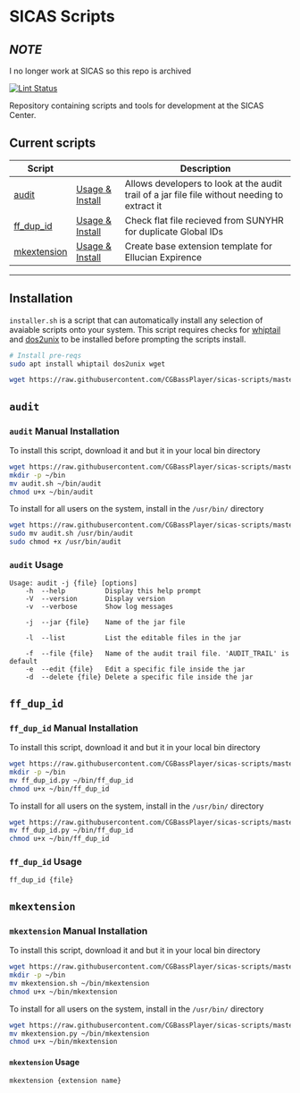 # SICAS Scripts

## ***NOTE***

I no longer work at SICAS so this repo is archived

[![Lint Status](https://github.com/CGBassPlayer/sicas-scripts/actions/workflows/lint.yml/badge.svg)](https://github.com/CGBassPlayer/sicas-scripts/actions/workflows/lint.yml)

Repository containing scripts and tools for development at the SICAS Center.

## Current scripts

| Script |  | Description |
| --- | --- | --- |
| [audit](https://github.com/CGBassPlayer/sicas-scripts/blob/master/scripts/audit.sh) | [Usage & Install](#audit) | Allows developers to look at the audit trail of a jar file file without needing to extract it |
| [ff_dup_id](https://github.com/CGBassPlayer/sicas-scripts/blob/master/scripts/ff_dup_id.py) | [Usage & Install](#ff_dup_id) | Check flat file recieved from SUNYHR for duplicate Global IDs |
| [mkextension](https://github.com/CGBassPlayer/sicas-scripts/blob/master/scripts/mkextension.sh) | [Usage & Install](#mkextension) | Create base extension template for Ellucian Expirence |
---

## Installation

`installer.sh` is a script that can automatically install any selection of avaiable scripts onto your system. This script requires checks for [whiptail](https://linux.die.net/man/1/whiptail) and [dos2unix](https://linux.die.net/man/1/dos2unix) to be installed before prompting the scripts install.

```bash
# Install pre-reqs
sudo apt install whiptail dos2unix wget

wget https://raw.githubusercontent.com/CGBassPlayer/sicas-scripts/master/installer.sh -O - | bash
```

## `audit`

### `audit` Manual Installation

To install this script, download it and but it in your local bin directory

```bash
wget https://raw.githubusercontent.com/CGBassPlayer/sicas-scripts/master/scripts/audit.sh
mkdir -p ~/bin
mv audit.sh ~/bin/audit
chmod u+x ~/bin/audit
```

To install for all users on the system, install in the `/usr/bin/` directory

```bash
wget https://raw.githubusercontent.com/CGBassPlayer/sicas-scripts/master/scripts/audit.sh
sudo mv audit.sh /usr/bin/audit
sudo chmod +x /usr/bin/audit
```

### `audit` Usage

```text
Usage: audit -j {file} [options]
    -h  --help          Display this help prompt
    -V  --version       Display version
    -v  --verbose       Show log messages

    -j  --jar {file}    Name of the jar file

    -l  --list          List the editable files in the jar

    -f  --file {file}   Name of the audit trail file. 'AUDIT_TRAIL' is default
    -e  --edit {file}   Edit a specific file inside the jar
    -d  --delete {file} Delete a specific file inside the jar
```

## `ff_dup_id`

### `ff_dup_id` Manual Installation

To install this script, download it and but it in your local bin directory

```bash
wget https://raw.githubusercontent.com/CGBassPlayer/sicas-scripts/master/scripts/ff_dup_id.py
mkdir -p ~/bin
mv ff_dup_id.py ~/bin/ff_dup_id
chmod u+x ~/bin/ff_dup_id
```

To install for all users on the system, install in the `/usr/bin/` directory

```bash
wget https://raw.githubusercontent.com/CGBassPlayer/sicas-scripts/master/scripts/ff_dup_id.py
mv ff_dup_id.py ~/bin/ff_dup_id
chmod u+x ~/bin/ff_dup_id
```

### `ff_dup_id` Usage

```text
ff_dup_id {file}
```

## `mkextension`

### `mkextension` Manual Installation

To install this script, download it and but it in your local bin directory

```bash
wget https://raw.githubusercontent.com/CGBassPlayer/sicas-scripts/master/scripts/mkextension.sh
mkdir -p ~/bin
mv mkextension.sh ~/bin/mkextension
chmod u+x ~/bin/mkextension
```

To install for all users on the system, install in the `/usr/bin/` directory

```bash
wget https://raw.githubusercontent.com/CGBassPlayer/sicas-scripts/master/scripts/mkextension.sh
mv mkextension.py ~/bin/mkextension
chmod u+x ~/bin/mkextension
```

#### `mkextension` Usage

```text
mkextension {extension name}
```
